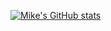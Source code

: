 [![Mike's GitHub stats](https://github-readme-stats.vercel.app/api?username=MikeGillotti)](https://github.com/anuraghazra/github-readme-stats)

